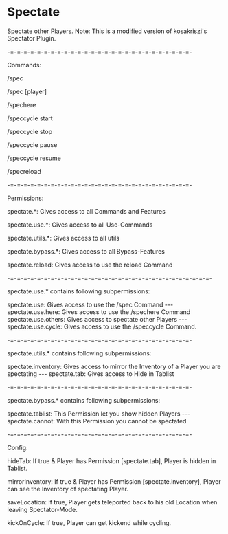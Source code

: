 # Spectate
Spectate other Players. Note: This is a modified version of kosakriszi's Spectator Plugin.

-=-=-=-=-=-=-=-=-=-=-=-=-=-=-=-=-=-=-=-=-=-=-=-=-=-=-=-

Commands:

/spec

/spec [player]

/spechere

/speccycle start <seconds>
	
/speccycle stop

/speccycle pause

/speccycle resume

/specreload

-=-=-=-=-=-=-=-=-=-=-=-=-=-=-=-=-=-=-=-=-=-=-=-=-=-=-=-

Permissions:

spectate.*: Gives access to all Commands and Features

spectate.use.*: Gives access to all Use-Commands

spectate.utils.*: Gives access to all utils

spectate.bypass.*: Gives access to all Bypass-Features

spectate.reload: Gives access to use the reload Command

-=-=-=-=-=-=-=-=-=-=-=-=-=-=-=-=-=-=-=-=-=-=-=-=-=-=-=-=-=-=-

spectate.use.* contains following subpermissions:

spectate.use: Gives access to use the /spec Command --- spectate.use.here: Gives access to use the /spechere Command
spectate.use.others: Gives access to spectate other Players --- spectate.use.cycle: Gives access to use the /speccycle Command.

-=-=-=-=-=-=-=-=-=-=-=-=-=-=-=-=-=-=-=-=-=-=-=-=-=-=-=-

spectate.utils.* contains following subpermissions:

spectate.inventory: Gives access to mirror the Inventory of a Player you are spectating --- spectate.tab: Gives access to Hide in Tablist

-=-=-=-=-=-=-=-=-=-=-=-=-=-=-=-=-=-=-=-=-=-=-=-=-=-=-=-

spectate.bypass.* contains following subpermissions:

spectate.tablist: This Permission let you show hidden Players --- spectate.cannot: With this Permission you cannot be spectated

-=-=-=-=-=-=-=-=-=-=-=-=-=-=-=-=-=-=-=-=-=-=-=-=-=-=-=-

Config:

hideTab: If true & Player has Permission [spectate.tab], Player is hidden in Tablist.

mirrorInventory: If true & Player has Permission [spectate.inventory], Player can see the Inventory of spectating Player.

saveLocation: If true, Player gets teleported back to his old Location when leaving Spectator-Mode.

kickOnCycle: If true, Player can get kickend while cycling.
